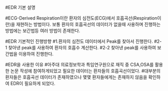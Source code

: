 
#EDR 기본 설명 

#ECG-Derived Respiration이란 환자의 심전도(ECG)에서 호흡곡선(Respiration이란)을 재현하는 방법이다. 보통 환자의 호흡곡선의 데이터가 없을때 사용하며 진행하는 방법에는 보간법등 여러 방법이 존재한다.

#EDR 기본적인 진행방향
#1.환자의 심전도 데이터에서 Peak를 찾아서 진행한다.
#2-1 찾아낸 peak를 사용하여 환자의 호흡수 계산한다.
#2-2 찾아낸 peak를 사용하여 보간법을 이용하여 진행한다.

#EDR을 사용한 이유
#아주대 의료정보학과 특임연구원으로 재직 중 CSA,OSA를 활용한 논문 작성에 참여하게되었고 필요한 데이터는 환자들의 호흡곡선이었다.
#대부분의 환자들은 호흡곡선 데이터가 존재하였으나 몇몇 환자들에게는 존재하지 않음을 확인하여 EDR이 필요하게 되었다.
